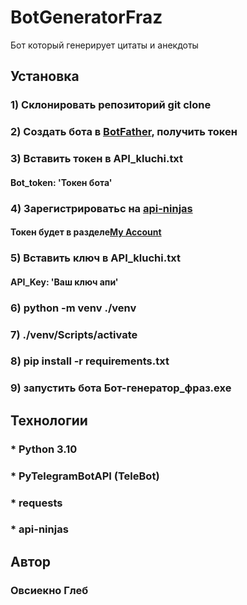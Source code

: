 # BotGeneratorFraz
Бот который генерирует цитаты и анекдоты



## Установка
### 1) Склонировать репозиторий git clone
### 2) Создать бота в [BotFather](https://t.me/botfatherи), получить токен
### 3) Вставить токен в API_kluchi.txt
####     Bot_token: 'Токен бота'
### 4) Зарегистрироватьс на [api-ninjas](https://api-ninjas.com/)
####    Токен будет в разделе[My Account](https://api-ninjas.com/profile)
### 5) Вставить ключ в API_kluchi.txt
####    API_Key: 'Ваш ключ апи'
### 6) python -m venv ./venv
### 7) ./venv/Scripts/activate
### 8) pip install -r requirements.txt
### 9) запустить бота Бот-генератор_фраз.exe

## Технологии
### * Python 3.10
### * PyTelegramBotAPI (TeleBot)
### * requests
### * api-ninjas

## Автор
### Овсиекно Глеб
